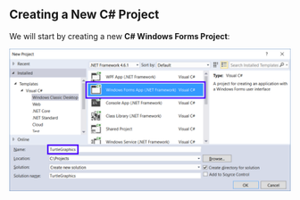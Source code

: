 ## Creating a New C# Project

We will start by creating a new **C# Windows Forms Project**:

![](/assets/chapter-5-images/13.Turtle-graphics-02.png)
